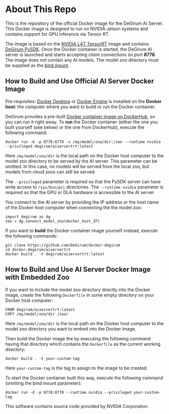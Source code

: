 # About This Repo

This is the repository of the official Docker image for the DeGirum AI Server. This Docker image is designed to run on NVIDIA Jetson systems and contains support for GPU inference via Tensor RT.

The image is based on the [NVIDIA L4T TensorRT](https://catalog.ngc.nvidia.com/orgs/nvidia/containers/l4t-tensorrt) image and contains [DeGirum PySDK](https://docs.degirum.com/content/pysdk/).
Once the Docker container is started, the DeGirum AI server is launched and starts accepting client connections on port **8778**.
The image does not contain any AI models. The model zoo directory must be supplied as the [bind mount](https://docs.docker.com/storage/bind-mounts/).

## How to Build and Use Official AI Server Docker Image

Pre-requisites: [Docker Desktop](https://www.docker.com/get-started/) or [Docker Engine](https://docs.docker.com/engine/install/) is installed on the **Docker host**: the computer where you want 
to build or run the Docker container.

DeGirum provides a pre-built [Docker container image on DockerHub](https://hub.docker.com/r/degirum/aiservertrt), so you can run it right away.
To **run** the Docker container (either the one you built yourself (see below) or the one from DockerHub), execute the following command:

    docker run -d -p 8778:8778 -v /my/model/zoo/dir:/zoo --runtime nvidia --privileged degirum/aiservertrt:latest

Here `/my/model/zoo/dir` is the local path on the Docker host computer to the model zoo directory to be served by the AI server. This parameter can be omitted. In this case, no models will be served from the local zoo, but models from cloud zoos can still be served.

The `--privileged` parameter is required so that the PySDK server can have write access to `/sys/bus/pci` directories.
The `--runtime nvidia` parameter is required so that the GPU or DLA hardware is accessible to the AI server.

You connect to the AI server by providing the IP address or the host name of the Docker host computer when connecting the the model zoo:

    import degirum as dg
    zoo = dg.connect_model_zoo(docker_host_IP)

If you want to **build** the Docker container image yourself instead, execute the following commands:

    git clone https://github.com/DeGirum/docker-degirum
    cd docker-degirum/aiservertrt
    docker build . -t degirum/aiservertrt:latest

## How to Build and Use AI Server Docker Image with Embedded Zoo

If you want to include the model zoo directory directly into the Docker image, create the following `Dockerfile` in some empty directory on your Docker host computer:

    FROM degirum/aiservertrt:latest
    COPY /my/model/zoo/dir /zoo/

Here `/my/model/zoo/dir` is the local path on the Docker host computer to the model zoo directory you want to embed into the Docker image.

Then build the Docker image the by executing the following command having that directory which contains the `Dockerfile` as the current working directory:
    
    docker build . -t your-custom-tag
    
Here `your-custom-tag` is the tag to assign to the image to be created.
    
To start the Docker container built this way, execute the following command (omitting the bind mount parameter):

    docker run -d -p 8778:8778 --runtime nvidia --privileged your-custom-tag

This software contains source code provided by NVIDIA Corporation.
